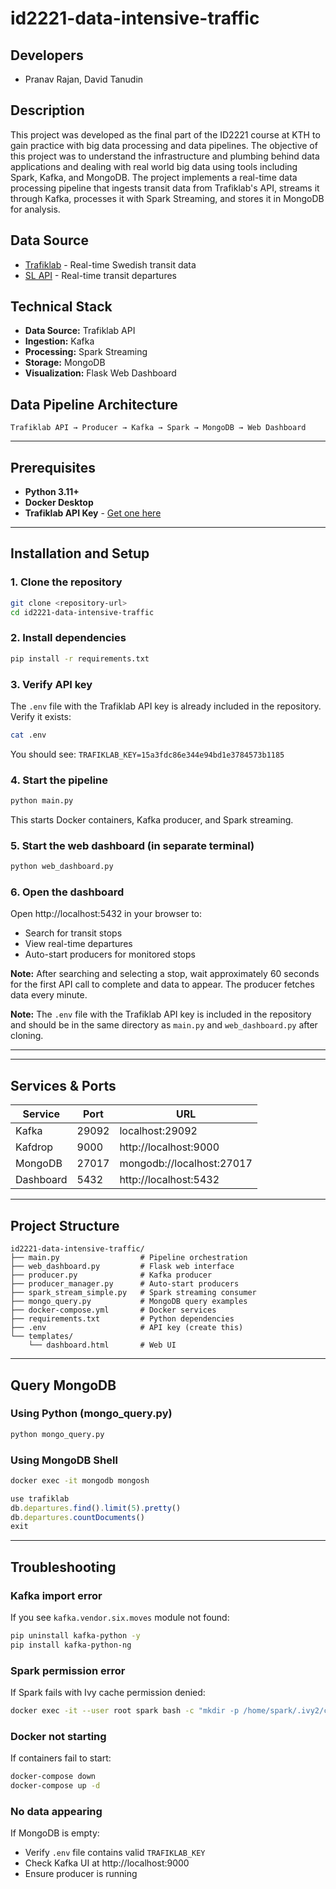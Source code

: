 # id2221-data-intensive-traffic

## Developers 
- Pranav Rajan, David Tanudin 

## Description 
This project was developed as the final part of the ID2221 course at KTH to gain practice with big data processing and data pipelines. The objective of this project was to understand the infrastructure and plumbing behind data applications and dealing with real world big data using tools including Spark, Kafka, and MongoDB. The project implements a real-time data processing pipeline that ingests transit data from Trafiklab's API, streams it through Kafka, processes it with Spark Streaming, and stores it in MongoDB for analysis.

## Data Source 
- [Trafiklab](https://www.trafiklab.se/) - Real-time Swedish transit data
- [SL API](https://www.trafiklab.se/api/our-apis/sl/) - Real-time transit departures

## Technical Stack
- **Data Source:** Trafiklab API
- **Ingestion:** Kafka
- **Processing:** Spark Streaming
- **Storage:** MongoDB
- **Visualization:** Flask Web Dashboard

## Data Pipeline Architecture
```
Trafiklab API → Producer → Kafka → Spark → MongoDB → Web Dashboard
```

---

## Prerequisites
- **Python 3.11+**
- **Docker Desktop**
- **Trafiklab API Key** - [Get one here](https://www.trafiklab.se/)

---

## Installation and Setup

### 1. Clone the repository
```bash
git clone <repository-url>
cd id2221-data-intensive-traffic
```

### 2. Install dependencies
```bash
pip install -r requirements.txt
```

### 3. Verify API key
The `.env` file with the Trafiklab API key is already included in the repository. Verify it exists:
```bash
cat .env
```

You should see: `TRAFIKLAB_KEY=15a3fdc86e344e94bd1e3784573b1185`

### 4. Start the pipeline
```bash
python main.py
```

This starts Docker containers, Kafka producer, and Spark streaming.

### 5. Start the web dashboard (in separate terminal)
```bash
python web_dashboard.py
```

### 6. Open the dashboard
Open http://localhost:5432 in your browser to:
- Search for transit stops
- View real-time departures
- Auto-start producers for monitored stops

**Note:** After searching and selecting a stop, wait approximately 60 seconds for the first API call to complete and data to appear. The producer fetches data every minute.

**Note:** The `.env` file with the Trafiklab API key is included in the repository and should be in the same directory as `main.py` and `web_dashboard.py` after cloning.

---

---

## Services & Ports
| Service   | Port  | URL                        |
|-----------|-------|----------------------------|
| Kafka     | 29092 | localhost:29092            |
| Kafdrop   | 9000  | http://localhost:9000      |
| MongoDB   | 27017 | mongodb://localhost:27017  |
| Dashboard | 5432  | http://localhost:5432      |

---

## Project Structure
```
id2221-data-intensive-traffic/
├── main.py                  # Pipeline orchestration
├── web_dashboard.py         # Flask web interface
├── producer.py              # Kafka producer
├── producer_manager.py      # Auto-start producers
├── spark_stream_simple.py   # Spark streaming consumer
├── mongo_query.py           # MongoDB query examples
├── docker-compose.yml       # Docker services
├── requirements.txt         # Python dependencies
├── .env                     # API key (create this)
└── templates/
    └── dashboard.html       # Web UI
```

---

## Query MongoDB

### Using Python (mongo_query.py)
```bash
python mongo_query.py
```

### Using MongoDB Shell
```bash
docker exec -it mongodb mongosh
```

```javascript
use trafiklab
db.departures.find().limit(5).pretty()
db.departures.countDocuments()
exit
```

---

## Troubleshooting

### Kafka import error
If you see `kafka.vendor.six.moves` module not found:
```bash
pip uninstall kafka-python -y
pip install kafka-python-ng
```

### Spark permission error
If Spark fails with Ivy cache permission denied:
```bash
docker exec -it --user root spark bash -c "mkdir -p /home/spark/.ivy2/cache && chmod -R 777 /home/spark/.ivy2"
```

### Docker not starting
If containers fail to start:
```bash
docker-compose down
docker-compose up -d
```

### No data appearing
If MongoDB is empty:
- Verify `.env` file contains valid `TRAFIKLAB_KEY`
- Check Kafka UI at http://localhost:9000
- Ensure producer is running